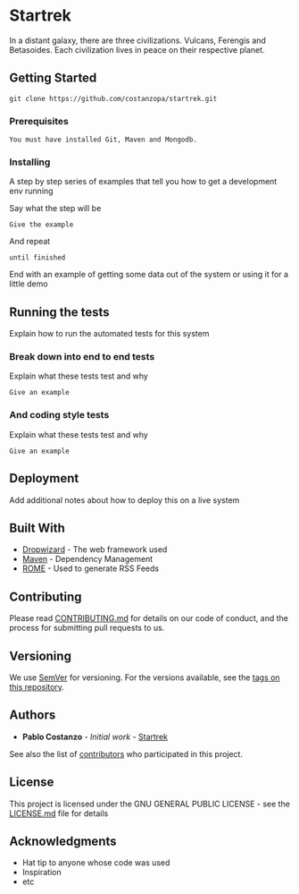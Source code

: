  # Startrek

 
In a distant galaxy, there are three civilizations. Vulcans, Ferengis and Betasoides.
Each civilization lives in peace on their respective planet.

 ## Getting Started

    git clone https://github.com/costanzopa/startrek.git
    
 ### Prerequisites
 
    You must have installed Git, Maven and Mongodb.

 ### Installing

 A step by step series of examples that tell you how to get a development env running

 Say what the step will be

 ```
 Give the example
 ```

 And repeat

 ```
 until finished
 ```

 End with an example of getting some data out of the system or using it for a little demo

 ## Running the tests

 Explain how to run the automated tests for this system

 ### Break down into end to end tests

 Explain what these tests test and why

 ```
 Give an example
 ```

 ### And coding style tests

 Explain what these tests test and why

 ```
 Give an example
 ```

 ## Deployment

 Add additional notes about how to deploy this on a live system

 ## Built With

 * [Dropwizard](http://www.dropwizard.io/1.0.2/docs/) - The web framework used
 * [Maven](https://maven.apache.org/) - Dependency Management
 * [ROME](https://rometools.github.io/rome/) - Used to generate RSS Feeds

 ## Contributing

 Please read [CONTRIBUTING.md](https://gist.github.com/PurpleBooth/b24679402957c63ec426) for details on our code of conduct, and the process for submitting pull requests to us.

 ## Versioning

 We use [SemVer](http://semver.org/) for versioning. For the versions available, see the [tags on this repository](https://github.com/your/project/tags).

 ## Authors

 * **Pablo Costanzo** - *Initial work* - [Startrek](https://github.com/costanzopa/startrek)

 See also the list of [contributors](https://github.com/costanzopa/startrek/contributors) who participated in this project.

 ## License

 This project is licensed under the GNU GENERAL PUBLIC LICENSE - see the [LICENSE.md](LICENSE.md) file for details

 ## Acknowledgments

 * Hat tip to anyone whose code was used
 * Inspiration
 * etc

